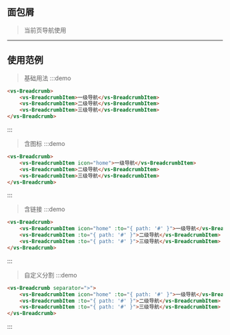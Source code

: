 ## 面包屑

> 当前页导航使用
----------

## 使用范例
> 基础用法
:::demo
```html
<vs-Breadcrumb>
    <vs-BreadcrumbItem>一级导航</vs-BreadcrumbItem>
    <vs-BreadcrumbItem>二级导航</vs-BreadcrumbItem>
    <vs-BreadcrumbItem>三级导航</vs-BreadcrumbItem>
</vs-Breadcrumb>
```
:::

> 含图标
:::demo
```html
<vs-Breadcrumb>
    <vs-BreadcrumbItem icon="home">一级导航</vs-BreadcrumbItem>
    <vs-BreadcrumbItem>二级导航</vs-BreadcrumbItem>
    <vs-BreadcrumbItem>三级导航</vs-BreadcrumbItem>
</vs-Breadcrumb>
```
:::

> 含链接
:::demo
```html
<vs-Breadcrumb>
    <vs-BreadcrumbItem icon="home" :to="{ path: '#' }">一级导航</vs-BreadcrumbItem>
    <vs-BreadcrumbItem :to="{ path: '#' }">二级导航</vs-BreadcrumbItem>
    <vs-BreadcrumbItem :to="{ path: '#' }">三级导航</vs-BreadcrumbItem>
</vs-Breadcrumb>
```
:::

> 自定义分割
:::demo
```html
<vs-Breadcrumb separator=">">
    <vs-BreadcrumbItem icon="home" :to="{ path: '#' }">一级导航</vs-BreadcrumbItem>
    <vs-BreadcrumbItem :to="{ path: '#' }">二级导航</vs-BreadcrumbItem>
    <vs-BreadcrumbItem :to="{ path: '#' }">三级导航</vs-BreadcrumbItem>
</vs-Breadcrumb>
```
:::